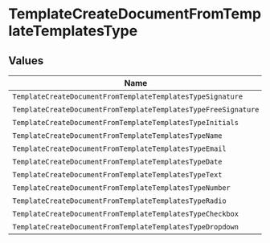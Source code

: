 # TemplateCreateDocumentFromTemplateTemplatesType


## Values

| Name                                                           | Value                                                          |
| -------------------------------------------------------------- | -------------------------------------------------------------- |
| `TemplateCreateDocumentFromTemplateTemplatesTypeSignature`     | SIGNATURE                                                      |
| `TemplateCreateDocumentFromTemplateTemplatesTypeFreeSignature` | FREE_SIGNATURE                                                 |
| `TemplateCreateDocumentFromTemplateTemplatesTypeInitials`      | INITIALS                                                       |
| `TemplateCreateDocumentFromTemplateTemplatesTypeName`          | NAME                                                           |
| `TemplateCreateDocumentFromTemplateTemplatesTypeEmail`         | EMAIL                                                          |
| `TemplateCreateDocumentFromTemplateTemplatesTypeDate`          | DATE                                                           |
| `TemplateCreateDocumentFromTemplateTemplatesTypeText`          | TEXT                                                           |
| `TemplateCreateDocumentFromTemplateTemplatesTypeNumber`        | NUMBER                                                         |
| `TemplateCreateDocumentFromTemplateTemplatesTypeRadio`         | RADIO                                                          |
| `TemplateCreateDocumentFromTemplateTemplatesTypeCheckbox`      | CHECKBOX                                                       |
| `TemplateCreateDocumentFromTemplateTemplatesTypeDropdown`      | DROPDOWN                                                       |